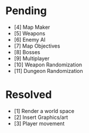 # Pending #

- [4] Map Maker
- [5] Weapons
- [6] Enemy AI
- [7] Map Objectives
- [8] Bosses
- [9] Multiplayer
- [10] Weapon Randomization
- [11] Dungeon Randomization

# Resolved #

- [1] Render a world space
- [2] Insert Graphics/art
- [3] Player movement